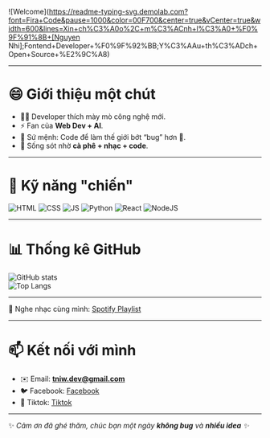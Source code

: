 <!-- Banner ASCII hoặc ảnh động -->
![Welcome](https://readme-typing-svg.demolab.com?font=Fira+Code&pause=1000&color=00F700&center=true&vCenter=true&width=600&lines=Xin+ch%C3%A0o%2C+m%C3%ACnh+l%C3%A0+%F0%9F%91%8B+[Nguyen Nhi];Fontend+Developer+%F0%9F%92%BB;Y%C3%AAu+th%C3%ADch+Open+Source+%E2%9C%A8)

---

# 😄 Giới thiệu một chút
- 🧑‍💻 Developer thích mày mò công nghệ mới.  
- ⚡ Fan của **Web Dev + AI**.  
- 🎯 Sứ mệnh: Code để làm thế giới bớt “bug” hơn 🐞.  
- 🍵 Sống sót nhờ **cà phê + nhạc + code**.  

---

# 🚀 Kỹ năng "chiến"
![HTML](https://img.shields.io/badge/-HTML-orange?style=for-the-badge&logo=html5&logoColor=white)
![CSS](https://img.shields.io/badge/-CSS-blue?style=for-the-badge&logo=css3&logoColor=white)
![JS](https://img.shields.io/badge/-JavaScript-yellow?style=for-the-badge&logo=javascript&logoColor=black)
![Python](https://img.shields.io/badge/-Python-3776AB?style=for-the-badge&logo=python&logoColor=white)
![React](https://img.shields.io/badge/-React-61DAFB?style=for-the-badge&logo=react&logoColor=black)
![NodeJS](https://img.shields.io/badge/-Node.js-green?style=for-the-badge&logo=node.js&logoColor=white)

---

# 📊 Thống kê GitHub
![GitHub stats](https://github-readme-stats.vercel.app/api?username=yourusername&show_icons=true&theme=radical)  
![Top Langs](https://github-readme-stats.vercel.app/api/top-langs/?username=yourusername&layout=compact&theme=tokyonight)  

---

🎵 Nghe nhạc cùng mình: [Spotify Playlist](https://open.spotify.com/playlist/2UWdGuPl26KCS6AI9LZw2W?si=avsdbz_RQPCHSPRAggfBCw)


---

# 📫 Kết nối với mình
- ✉️ Email: **tniw.dev@gmail.com**  
- 🐦 Facebook: [Facebook](https://www.facebook.com/ngthnh06)  
- 💼 Tiktok: [Tiktok](https://www.tiktok.com/@tnw.dev)  

---

✨ _Cảm ơn đã ghé thăm, chúc bạn một ngày **không bug** và **nhiều idea** ✨_

